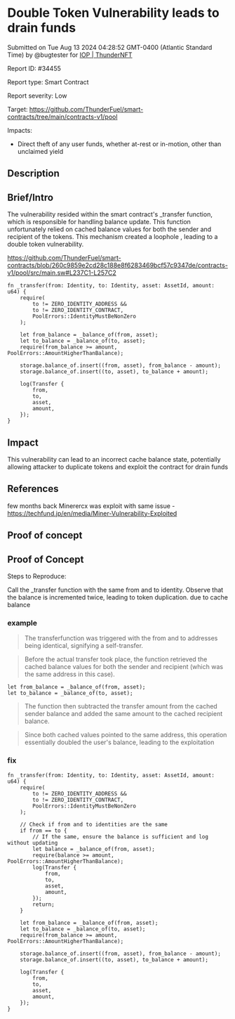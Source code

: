 
# Double Token Vulnerability leads to drain funds

Submitted on Tue Aug 13 2024 04:28:52 GMT-0400 (Atlantic Standard Time) by @bugtester for [IOP | ThunderNFT](https://immunefi.com/bounty/thundernft-iop/)

Report ID: #34455

Report type: Smart Contract

Report severity: Low

Target: https://github.com/ThunderFuel/smart-contracts/tree/main/contracts-v1/pool

Impacts:
- Direct theft of any user funds, whether at-rest or in-motion, other than unclaimed yield

## Description
## Brief/Intro
The vulnerability resided within the smart contract's _transfer function, which is responsible for handling balance update. This function unfortunately relied on cached balance values for both the sender and recipient of the tokens. This mechanism created a loophole , leading to a double token vulnerability.

https://github.com/ThunderFuel/smart-contracts/blob/260c9859e2cd28c188e8f6283469bcf57c9347de/contracts-v1/pool/src/main.sw#L237C1-L257C2

```
fn _transfer(from: Identity, to: Identity, asset: AssetId, amount: u64) {
    require(
        to != ZERO_IDENTITY_ADDRESS &&
        to != ZERO_IDENTITY_CONTRACT,
        PoolErrors::IdentityMustBeNonZero
    );

    let from_balance = _balance_of(from, asset);
    let to_balance = _balance_of(to, asset);
    require(from_balance >= amount, PoolErrors::AmountHigherThanBalance);

    storage.balance_of.insert((from, asset), from_balance - amount);
    storage.balance_of.insert((to, asset), to_balance + amount);

    log(Transfer {
        from,
        to,
        asset,
        amount,
    });
}
```


## Impact

This vulnerability can lead to an incorrect cache balance state, potentially allowing attacker to duplicate tokens and exploit the contract for drain funds

## References
 few months back Minerercx was exploit with same issue - https://techfund.jp/en/media/Miner-Vulnerability-Exploited

        
## Proof of concept
## Proof of Concept

Steps to Reproduce:

Call the _transfer function with the same from and to identity.
Observe that the balance is incremented twice, leading to token duplication. due to cache balance 

### example 


> The transferfunction was triggered with the from and to addresses being identical, signifying a self-transfer.

> Before the actual transfer took place, the function retrieved the cached balance values for both the sender and recipient (which was the same address in this case).

    let from_balance = _balance_of(from, asset);
    let to_balance = _balance_of(to, asset);

> The function then subtracted the transfer amount from the cached sender balance and added the same amount to the cached recipient balance.

> Since both cached values pointed to the same address, this operation essentially doubled the user's balance, leading to the exploitation

### fix
```
fn _transfer(from: Identity, to: Identity, asset: AssetId, amount: u64) {
    require(
        to != ZERO_IDENTITY_ADDRESS &&
        to != ZERO_IDENTITY_CONTRACT,
        PoolErrors::IdentityMustBeNonZero
    );
    
    // Check if from and to identities are the same
    if from == to {
        // If the same, ensure the balance is sufficient and log without updating
        let balance = _balance_of(from, asset);
        require(balance >= amount, PoolErrors::AmountHigherThanBalance);
        log(Transfer {
            from,
            to,
            asset,
            amount,
        });
        return;
    }

    let from_balance = _balance_of(from, asset);
    let to_balance = _balance_of(to, asset);
    require(from_balance >= amount, PoolErrors::AmountHigherThanBalance);

    storage.balance_of.insert((from, asset), from_balance - amount);
    storage.balance_of.insert((to, asset), to_balance + amount);

    log(Transfer {
        from,
        to,
        asset,
        amount,
    });
}
```